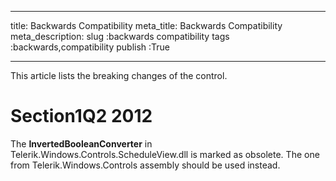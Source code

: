___
title: Backwards Compatibility
meta_title: Backwards Compatibility
meta_description: 
slug :backwards compatibility
tags :backwards,compatibility
publish :True
___


This article lists the breaking changes of the control.

# Section1Q2 2012

The __InvertedBooleanConverter__ in Telerik.Windows.Controls.ScheduleView.dll is marked as obsolete. The one from Telerik.Windows.Controls assembly should be used instead.        	
        	
